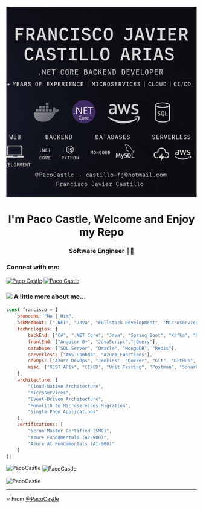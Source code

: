 ![logo](https://github.com/PacoCastle/PacoCastle/blob/main/BannerGitHub.png)
<h1 align="center">I'm Paco Castle, Welcome and Enjoy my Repo</h1>
<h3 align="center">Software Engineer 👨‍💻</h3>

<h3 align="left">Connect with me:</h3>
<p align="left">
<a href="https://www.linkedin.com/in/francisco-javier-castillo-arias-5479162b/" target="blank"><img align="center" src="https://raw.githubusercontent.com/rahuldkjain/github-profile-readme-generator/master/src/images/icons/Social/linked-in-alt.svg" alt="Paco Castle" height="30" width="40" /></a>
<a href="https://www.youtube.com/@pacocastilloarias2977" target="blank"><img align="center" src="https://raw.githubusercontent.com/rahuldkjain/github-profile-readme-generator/master/src/images/icons/Social/youtube.svg" alt="Paco Castle" height="30" width="40" /></a>
</p>

### <img src="https://media0.giphy.com/media/v1.Y2lkPTc5MGI3NjExYm0yMW96eDlveDJobmpkcXEwODE4OWJ2NWM1YjN0NW41azN6ZXh5NSZlcD12MV9pbnRlcm5hbF9naWZfYnlfaWQmY3Q9Zw/MeZ5yJg3g34GGbODo2/giphy.gif" width="50"> A little more about me...  

```javascript
const francisco = {
    pronouns: "He | Him",
    askMeAbout: [".NET", "Java", "Fullstack Development", "Microservices", "Cloud Solutions"],
    technologies: {
        backEnd: ["C#", ".NET Core", "Java", "Spring Boot", "Kafka", "RabbitMQ"],
        frontEnd: ["Angular 8+", "JavaScript","jQuery"],
        database: ["SQL Server", "Oracle", "MongoDB", "Redis"],
        serverless: ["AWS Lambda", "Azure Functions"],
        devOps: ["Azure DevOps", "Jenkins", "Docker", "Git", "GitHub", "GitLab"],
        misc: ["REST APIs", "CI/CD", "Unit Testing", "Postman", "SonarQube", "Veracode"]
    },
    architecture: [
        "Cloud-Native Architecture",
        "Microservices",
        "Event-Driven Architecture",
        "Monolith to Microservices Migration",
        "Single Page Applications"
    ],
    certifications: [
        "Scrum Master Certified (SMC)",
        "Azure Fundamentals (AZ-900)",
        "Azure AI Fundamentals (AI-900)"
    ]
};
```

<p><img align="left" src="https://github-readme-stats.vercel.app/api/top-langs?username=PacoCastle&show_icons=true&locale=en&layout=compact" alt="PacoCastle" /></p>

<p>&nbsp;<img align="center" src="https://github-readme-stats.vercel.app/api?username=PacoCastle&show_icons=true&locale=en" alt="PacoCastle" /></p>

<p><img align="center" src="https://github-readme-streak-stats.herokuapp.com/?user=PacoCastle&" alt="PacoCastle" /></p>

---
⭐️ From [@PacoCastle](https://github.com/PacoCastle)

